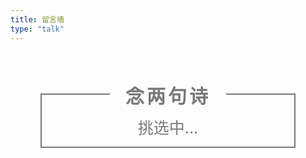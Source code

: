 ```yaml
---
title: 留言墙
type: "talk"
---
```

<script>
	setTimeout(function() {
	  $.hulla.send("Hi！这里是留言墙😄<hr>欢迎提出您的想法！", "info");
	}, 1000);
</script>

<style>
.poem-wrap {
  position: relative;
  width: 730px;
  max-width: 80%;
  border: 2px solid #797979;
  border-top: none;
  text-align: center;
  margin: 80px auto;
}
.poem-wrap span {
  font-size: 30px !important;
  position: relative;
  margin-top: -20px;
  margin-bottom: 16px;
  display: inline-block;
  letter-spacing: 4px;
  color: #797979;
  font-weight: bolder;
}
.poem-wrap p {
  width: 70%;
  margin: auto;
  line-height: 30px;
  color: #797979;
}
.poem-wrap p#poem {
  font-size: 25px;
  text-align: center;
}
.poem-wrap p#info {
  font-size: 15px;
  margin: 15px auto;
  text-align: center;
}
@media (max-width: 685px) {
  .poem-wrap .poem-border {
    width: 18%;
  }
}
@media (max-width: 500px) {
  .poem-wrap .poem-wrap {
    margin-top: 60px;
    margin-bottom: 20px;
    border-top: 2px solid #797979;
  }
  .poem-wrap .poem-wrap span {
    margin: 20px 6px;
  }
  .poem-wrap .poem-border {
    display: none;
  }
}
.poem-border {
  position: absolute;
  height: 2px;
  width: 27%;
  background-color: #797979;
}
.poem-right {
  right: 0;
}
.poem-left {
  left: 0;
}
</style>
<div class="poem-wrap">
    <div class="poem-border poem-left"></div>
    <div class="poem-border poem-right"></div>
    <span><b>念两句诗</b></span>
    <p id="poem">挑选中...</p>
    <p id="info">
		<script src="https://sdk.jinrishici.com/v2/browser/jinrishici.js" charset="utf-8"></script>
        <script type="text/javascript">
            jinrishici.load(function (result) {
                poem.innerHTML = result.data.content
                info.innerHTML = '【' + result.data.origin.dynasty + '】' + result.data.origin.author + '《' + result.data.origin.title + '》'
            });
        </script>
    </p>
</div>